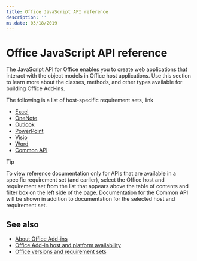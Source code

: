 ```yaml
---
title: Office JavaScript API reference 
description: ''
ms.date: 03/18/2019
---
```


# Office JavaScript API reference

The JavaScript API for Office enables you to create web applications that interact with the object models in Office host applications. Use this section to learn more about the classes, methods, and other types available for building Office Add-ins.

The following is a list of host-specific requirement sets, link

- [Excel](/javascript/api/excel?view=excel-js-preview)
- [OneNote](/javascript/api/onenote?view=onenote-js-1.1)
- [Outlook](/javascript/api/outlook?view=outlook-js-preview)
- [PowerPoint](/javascript/api/powerpoint?view=powerpoint-js-1.1)
- [Visio](/javascript/api/visio?view=visio-js-1.1)
- [Word](/javascript/api/word?view=word-js-preview)
- [Common API](/javascript/api/office?view=common-js)

> [!TIP]
> To view reference documentation only for APIs that are available in a specific requirement set (and earlier), select the Office host and requirement set from the list that appears above the table of contents and filter box on the left side of the page. Documentation for the Common API will be shown in addition to documentation for the selected host and requirement set.

## See also

- [About Office Add-ins](/office/dev/add-ins/overview)
- [Office Add-in host and platform availability](/office/dev/add-ins/overview/office-add-in-availability)
- [Office versions and requirement sets](/office/dev/add-ins/develop/office-versions-and-requirement-sets)
